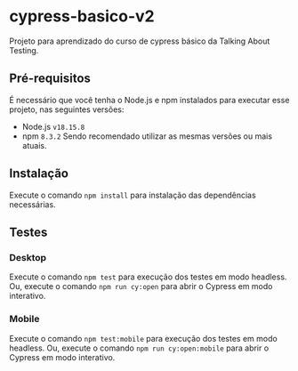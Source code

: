 # cypress-basico-v2

Projeto para aprendizado do curso de cypress básico da Talking About Testing.

## Pré-requisitos

É necessário que você tenha o Node.js e npm instalados para executar esse projeto, nas seguintes versões:
- Node.js `v18.15.8`
- npm `8.3.2`
Sendo recomendado utilizar as mesmas versões ou mais atuais.

## Instalação

Execute o comando `npm install` para instalação das dependências necessárias.

## Testes

### Desktop

Execute o comando `npm test` para execução dos testes em modo headless.
Ou, execute o comando `npm run cy:open` para abrir o Cypress em modo interativo.

### Mobile

Execute o comando `npm test:mobile` para execução dos testes em modo headless.
Ou, execute o comando `npm run cy:open:mobile` para abrir o Cypress em modo interativo.